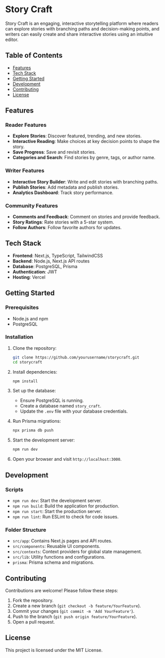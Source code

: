 # Story Craft

Story Craft is an engaging, interactive storytelling platform where readers can explore stories with branching paths and decision-making points, and writers can easily create and share interactive stories using an intuitive editor.

## Table of Contents

-   [Features](#features)
-   [Tech Stack](#tech-stack)
-   [Getting Started](#getting-started)
-   [Development](#development)
-   [Contributing](#contributing)
-   [License](#license)

## Features

### Reader Features

-   **Explore Stories**: Discover featured, trending, and new stories.
-   **Interactive Reading**: Make choices at key decision points to shape the story.
-   **Save Progress**: Save and revisit stories.
-   **Categories and Search**: Find stories by genre, tags, or author name.

### Writer Features

-   **Interactive Story Builder**: Write and edit stories with branching paths.
-   **Publish Stories**: Add metadata and publish stories.
-   **Analytics Dashboard**: Track story performance.

### Community Features

-   **Comments and Feedback**: Comment on stories and provide feedback.
-   **Story Ratings**: Rate stories with a 5-star system.
-   **Follow Authors**: Follow favorite authors for updates.

## Tech Stack

-   **Frontend**: Next.js, TypeScript, TailwindCSS
-   **Backend**: Node.js, Next.js API routes
-   **Database**: PostgreSQL, Prisma
-   **Authentication**: JWT
-   **Hosting**: Vercel

## Getting Started

### Prerequisites

-   Node.js and npm
-   PostgreSQL

### Installation

1. Clone the repository:

    ```bash
    git clone https://github.com/yourusername/storycraft.git
    cd storycraft
    ```

2. Install dependencies:

    ```bash
    npm install
    ```

3. Set up the database:

    - Ensure PostgreSQL is running.
    - Create a database named `story_craft`.
    - Update the `.env` file with your database credentials.

4. Run Prisma migrations:

    ```bash
    npx prisma db push
    ```

5. Start the development server:

    ```bash
    npm run dev
    ```

6. Open your browser and visit `http://localhost:3000`.

## Development

### Scripts

-   `npm run dev`: Start the development server.
-   `npm run build`: Build the application for production.
-   `npm run start`: Start the production server.
-   `npm run lint`: Run ESLint to check for code issues.

### Folder Structure

-   `src/app`: Contains Next.js pages and API routes.
-   `src/components`: Reusable UI components.
-   `src/contexts`: Context providers for global state management.
-   `src/lib`: Utility functions and configurations.
-   `prisma`: Prisma schema and migrations.

## Contributing

Contributions are welcome! Please follow these steps:

1. Fork the repository.
2. Create a new branch (`git checkout -b feature/YourFeature`).
3. Commit your changes (`git commit -m 'Add YourFeature'`).
4. Push to the branch (`git push origin feature/YourFeature`).
5. Open a pull request.

## License

This project is licensed under the MIT License.
